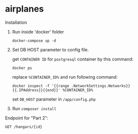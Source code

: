 # airplanes
Installation
1. Run inside 'docker' folder

    `docker-compose up -d`

2. Set DB HOST parameter to config file.
   
   get `CONTAINER ID` for `postgresql` container by this command:

   `docker ps`

    replace `%CONTAINER_ID%` and run following command:

    `docker inspect -f '{{range .NetworkSettings.Networks}}{{.IPAddress}}{{end}}' %CONTAINER_ID%`

    set `DB_HOST` parameter in `/app/config.php`

3. Run `composer install`

Endpoint for "Part 2":

`GET /hangars/{id}`